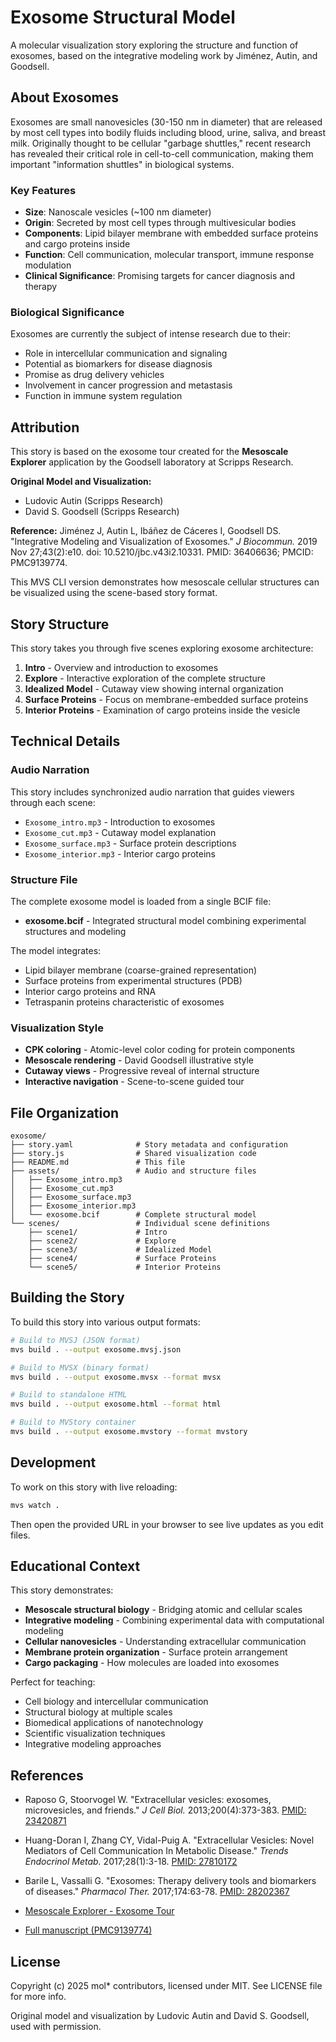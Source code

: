 # Exosome Structural Model

A molecular visualization story exploring the structure and function of exosomes, based on the integrative modeling work by Jiménez, Autin, and Goodsell.

## About Exosomes

Exosomes are small nanovesicles (30-150 nm in diameter) that are released by most cell types into bodily fluids including blood, urine, saliva, and breast milk. Originally thought to be cellular "garbage shuttles," recent research has revealed their critical role in cell-to-cell communication, making them important "information shuttles" in biological systems.

### Key Features

- **Size**: Nanoscale vesicles (~100 nm diameter)
- **Origin**: Secreted by most cell types through multivesicular bodies
- **Components**: Lipid bilayer membrane with embedded surface proteins and cargo proteins inside
- **Function**: Cell communication, molecular transport, immune response modulation
- **Clinical Significance**: Promising targets for cancer diagnosis and therapy

### Biological Significance

Exosomes are currently the subject of intense research due to their:
- Role in intercellular communication and signaling
- Potential as biomarkers for disease diagnosis
- Promise as drug delivery vehicles
- Involvement in cancer progression and metastasis
- Function in immune system regulation

## Attribution

This story is based on the exosome tour created for the **Mesoscale Explorer** application by the Goodsell laboratory at Scripps Research.

**Original Model and Visualization:**
- Ludovic Autin (Scripps Research)
- David S. Goodsell (Scripps Research)

**Reference:**
Jiménez J, Autin L, Ibáñez de Cáceres I, Goodsell DS. "Integrative Modeling and Visualization of Exosomes." *J Biocommun.* 2019 Nov 27;43(2):e10. doi: 10.5210/jbc.v43i2.10331. PMID: 36406636; PMCID: PMC9139774.

This MVS CLI version demonstrates how mesoscale cellular structures can be visualized using the scene-based story format.

## Story Structure

This story takes you through five scenes exploring exosome architecture:

1. **Intro** - Overview and introduction to exosomes
2. **Explore** - Interactive exploration of the complete structure
3. **Idealized Model** - Cutaway view showing internal organization
4. **Surface Proteins** - Focus on membrane-embedded surface proteins
5. **Interior Proteins** - Examination of cargo proteins inside the vesicle

## Technical Details

### Audio Narration

This story includes synchronized audio narration that guides viewers through each scene:
- `Exosome_intro.mp3` - Introduction to exosomes
- `Exosome_cut.mp3` - Cutaway model explanation
- `Exosome_surface.mp3` - Surface protein descriptions
- `Exosome_interior.mp3` - Interior cargo proteins

### Structure File

The complete exosome model is loaded from a single BCIF file:
- **exosome.bcif** - Integrated structural model combining experimental structures and modeling

The model integrates:
- Lipid bilayer membrane (coarse-grained representation)
- Surface proteins from experimental structures (PDB)
- Interior cargo proteins and RNA
- Tetraspanin proteins characteristic of exosomes

### Visualization Style

- **CPK coloring** - Atomic-level color coding for protein components
- **Mesoscale rendering** - David Goodsell illustrative style
- **Cutaway views** - Progressive reveal of internal structure
- **Interactive navigation** - Scene-to-scene guided tour

## File Organization

```
exosome/
├── story.yaml              # Story metadata and configuration
├── story.js                # Shared visualization code
├── README.md               # This file
├── assets/                 # Audio and structure files
│   ├── Exosome_intro.mp3
│   ├── Exosome_cut.mp3
│   ├── Exosome_surface.mp3
│   ├── Exosome_interior.mp3
│   └── exosome.bcif        # Complete structural model
└── scenes/                 # Individual scene definitions
    ├── scene1/             # Intro
    ├── scene2/             # Explore
    ├── scene3/             # Idealized Model
    ├── scene4/             # Surface Proteins
    └── scene5/             # Interior Proteins
```

## Building the Story

To build this story into various output formats:

```bash
# Build to MVSJ (JSON format)
mvs build . --output exosome.mvsj.json

# Build to MVSX (binary format)
mvs build . --output exosome.mvsx --format mvsx

# Build to standalone HTML
mvs build . --output exosome.html --format html

# Build to MVStory container
mvs build . --output exosome.mvstory --format mvstory
```

## Development

To work on this story with live reloading:

```bash
mvs watch .
```

Then open the provided URL in your browser to see live updates as you edit files.

## Educational Context

This story demonstrates:
- **Mesoscale structural biology** - Bridging atomic and cellular scales
- **Integrative modeling** - Combining experimental data with computational modeling
- **Cellular nanovesicles** - Understanding extracellular communication
- **Membrane protein organization** - Surface protein arrangement
- **Cargo packaging** - How molecules are loaded into exosomes

Perfect for teaching:
- Cell biology and intercellular communication
- Structural biology at multiple scales
- Biomedical applications of nanotechnology
- Scientific visualization techniques
- Integrative modeling approaches

## References

- Raposo G, Stoorvogel W. "Extracellular vesicles: exosomes, microvesicles, and friends." *J Cell Biol.* 2013;200(4):373-383. [PMID: 23420871](https://pubmed.ncbi.nlm.nih.gov/23420871)

- Huang-Doran I, Zhang CY, Vidal-Puig A. "Extracellular Vesicles: Novel Mediators of Cell Communication In Metabolic Disease." *Trends Endocrinol Metab.* 2017;28(1):3-18. [PMID: 27810172](https://pubmed.ncbi.nlm.nih.gov/27810172)

- Barile L, Vassalli G. "Exosomes: Therapy delivery tools and biomarkers of diseases." *Pharmacol Ther.* 2017;174:63-78. [PMID: 28202367](https://pubmed.ncbi.nlm.nih.gov/28202367)

- [Mesoscale Explorer - Exosome Tour](https://mesoscope.scripps.edu/explorer/)

- [Full manuscript (PMC9139774)](https://www.ncbi.nlm.nih.gov/pmc/articles/PMC9139774)

## License

Copyright (c) 2025 mol* contributors, licensed under MIT. See LICENSE file for more info.

Original model and visualization by Ludovic Autin and David S. Goodsell, used with permission.